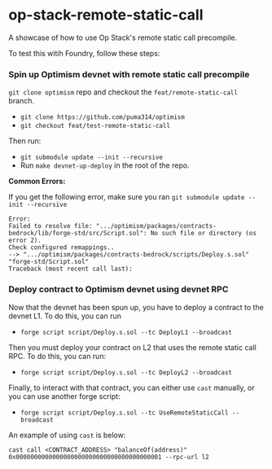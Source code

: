 # op-stack-remote-static-call

A showcase of how to use Op Stack's remote static call precompile.

To test this witih Foundry, follow these steps:

### Spin up Optimism devnet with remote static call precompile

`git clone optimism` repo and checkout the `feat/remote-static-call` branch. 
* `git clone https://github.com/puma314/optimism`
* `git checkout feat/test-remote-static-call`

Then run:
- `git submodule update --init --recursive`
- Run `make devnet-up-deploy` in the root of the repo.

**Common Errors:**

If you get the following error, make sure you ran `git submodule update --init --recursive`

```
Error:
Failed to resolve file: ".../optimism/packages/contracts-bedrock/lib/forge-std/src/Script.sol": No such file or directory (os error 2).
Check configured remappings..
--> ".../optimism/packages/contracts-bedrock/scripts/Deploy.s.sol"
"forge-std/Script.sol"
Traceback (most recent call last):
```

### Deploy contract to Optimism devnet using devnet RPC

Now that the devnet has been spun up, you have to deploy a contract to the devnet L1. To do this, you can run
* `forge script script/Deploy.s.sol --tc DeployL1 --broadcast`

Then you must deploy your contract on L2 that uses the remote static call RPC. To do this, you can run:
* `forge script script/Deploy.s.sol --tc DeployL2 --broadcast`

Finally, to interact with that contract, you can either use `cast` manually, or you can use another forge script:
* `forge script script/Deploy.s.sol --tc UseRemoteStaticCall --broadcast`

An example of using `cast` is below:

`cast call <CONTRACT_ADDRESS> "balanceOf(address)" 0x0000000000000000000000000000000000000001 --rpc-url l2` 
